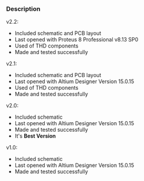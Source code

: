 ### Description

v2.2:
- Included schematic and PCB layout
- Last opened with Proteus 8 Professional v8.13 SP0
- Used of THD components
- Made and tested successfully

v2.1:
- Included schematic and PCB layout
- Last opened with Altium Designer Version 15.0.15
- Used of THD components
- Made and tested successfully

v2.0:
- Included schematic
- Last opened with Altium Designer Version 15.0.15
- Made and tested successfully 
- It's **Best Version**

v1.0:
- Included schematic
- Last opened with Altium Designer Version 15.0.15
- Made and tested successfully